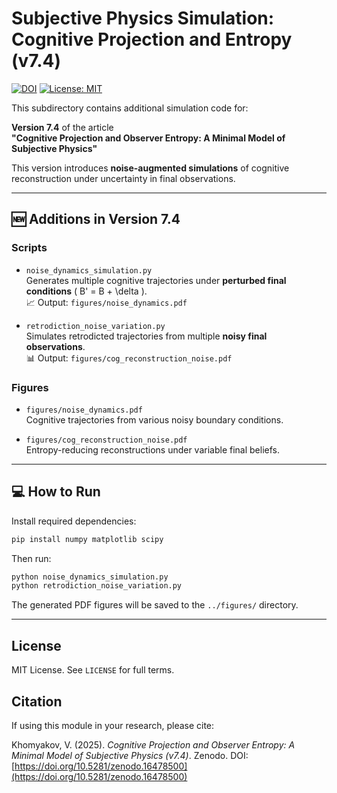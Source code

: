 # Subjective Physics Simulation: Cognitive Projection and Entropy (v7.4)

[![DOI](https://zenodo.org/badge/DOI/10.5281/zenodo.16478500.svg)](https://doi.org/10.5281/zenodo.16478500)
[![License: MIT](https://img.shields.io/badge/License-MIT-yellow.svg)](LICENSE)

This subdirectory contains additional simulation code for:

**Version 7.4** of the article  
**"Cognitive Projection and Observer Entropy: A Minimal Model of Subjective Physics"**

This version introduces **noise-augmented simulations** of cognitive reconstruction under uncertainty in final observations.

---

## 🆕 Additions in Version 7.4

### Scripts

- `noise_dynamics_simulation.py`  
  Generates multiple cognitive trajectories under **perturbed final conditions** \( B' = B + \delta \).  
  📈 Output: `figures/noise_dynamics.pdf`

- `retrodiction_noise_variation.py`  
  Simulates retrodicted trajectories from multiple **noisy final observations**.  
  📊 Output: `figures/cog_reconstruction_noise.pdf`

### Figures

- `figures/noise_dynamics.pdf`  
  Cognitive trajectories from various noisy boundary conditions.

- `figures/cog_reconstruction_noise.pdf`  
  Entropy-reducing reconstructions under variable final beliefs.

---

## 💻 How to Run

Install required dependencies:

```bash
pip install numpy matplotlib scipy
```

Then run:

```bash
python noise_dynamics_simulation.py
python retrodiction_noise_variation.py
```

The generated PDF figures will be saved to the `../figures/` directory.

---

## License

MIT License. See `LICENSE` for full terms.

## Citation

If using this module in your research, please cite:

Khomyakov, V. (2025). *Cognitive Projection and Observer Entropy: A Minimal Model of Subjective Physics (v7.4)*. Zenodo. DOI: [https://doi.org/10.5281/zenodo.16478500](https://doi.org/10.5281/zenodo.16478500)
